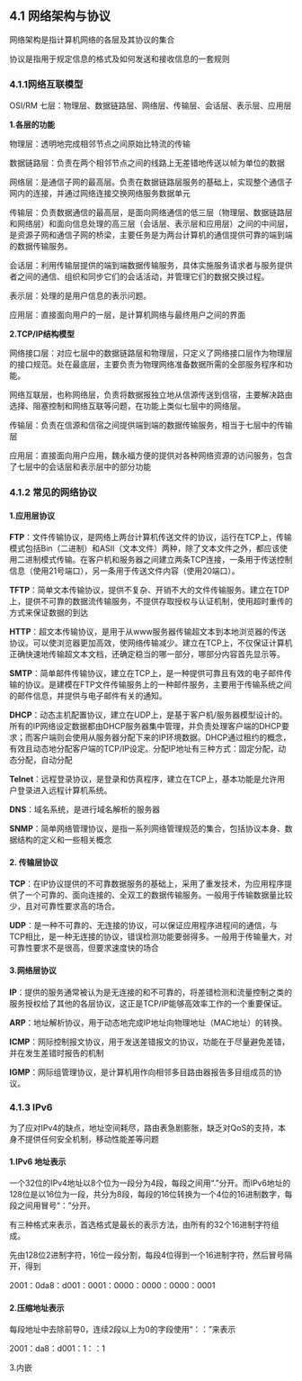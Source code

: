 ## 4.1 网络架构与协议

网络架构是指计算机网络的各层及其协议的集合

协议是指用于规定信息的格式及如何发送和接收信息的一套规则

### 4.1.1网络互联模型

OSI/RM 七层：物理层、数据链路层、网络层、传输层、会话层、表示层、应用层

**1.各层的功能**

物理层：透明地完成相邻节点之间原始比特流的传输

数据链路层：负责在两个相邻节点之间的线路上无差错地传送以帧为单位的数据

网络层：是通信子网的最高层。负责在数据链路层服务的基础上，实现整个通信子网内的连接，并通过网络连接交换网络服务数据单元

传输层：负责数据通信的最高层，是面向网络通信的低三层（物理层、数据链路层和网络层）和面向信息处理的高三层（会话层、表示层和应用层）之间的中间层，是资源子网和通信子网的桥梁，主要任务是为两台计算机的通信提供可靠的端到端的数据传输服务。

会话层：利用传输层提供的端到端数据传输服务，具体实施服务请求者与服务提供者之间的通信、组织和同步它们的会话活动，并管理它们的数据交换过程。

表示层：处理的是用户信息的表示问题。

应用层：直接面向用户的一层，是计算机网络与最终用户之间的界面

**2.TCP/IP结构模型**

网络接口层：对应七层中的数据链路层和物理层，只定义了网络接口层作为物理层的接口规范。处在最底层，主要负责为物理网络准备数据所需的全部服务程序和功能。

网络互联层，也称网络层，负责将数据报独立地从信源传送到信宿，主要解决路由选择、阻塞控制和网络互联等问题，在功能上类似七层中的网络层。

传输层：负责在信源和信宿之间提供端到端的数据传输服务，相当于七层中的传输层

应用层：直接面向用户应用，魏永福方便的提供对各种网络资源的访问服务，包含了七层中的会话层和表示层中的部分功能

### 4.1.2 常见的网络协议

#### 1.应用层协议

**FTP**：文件传输协议，是网络上两台计算机传送文件的协议，运行在TCP上，传输模式包括Bin（二进制）和ASII（文本文件）两种，除了文本文件之外，都应该使用二进制模式传输。在客户机和服务器之间建立两条TCP连接，一条用于传送控制信息（使用21号端口），另一条用于传送文件内容（使用20端口）。

**TFTP**：简单文本传输协议，提供不复杂、开销不大的文件传输服务。建立在TDP上，提供不可靠的数据流传输服务，不提供存取授权与认证机制，使用超时重传的方式来保证数据的到达

**HTTP**：超文本传输协议，是用于从www服务器传输超文本到本地浏览器的传送协议。可以使浏览器更加高效，使网络传输减少。建立在TCP上，不仅保证计算机正确快速地传输超文本文档，还确定稳当的哪一部分，哪部分内容首先显示等。

**SMTP**：简单邮件传输协议，建立在TCP上，是一种提供可靠且有效的电子邮件传输的协议。是建模在FTP文件传输服务上的一种邮件服务，主要用于传输系统之间的邮件信息，并提供与电子邮件有关的通知。

**DHCP**：动态主机配置协议，建立在UDP上，是基于客户机/服务器模型设计的。所有的IP网络设定数据都由DHCP服务器集中管理，并负责处理客户端的DHCP要求；而客户端则会使用从服务器分配下来的IP环境数据。DHCP通过租约的概念，有效且动态地分配客户端的TCP/IP设定。分配IP地址有三种方式：固定分配，动态分配，自动分配

**Telnet**：远程登录协议，是登录和仿真程序，建立在TCP上，基本功能是允许用户登录进入远程计算机系统。

**DNS**：域名系统，是进行域名解析的服务器

**SNMP**：简单网络管理协议，是指一系列网络管理规范的集合，包括协议本身、数据结构的定义和一些相关概念

#### 2. 传输层协议

**TCP**：在IP协议提供的不可靠数据服务的基础上，采用了重发技术，为应用程序提供了一个可靠的、面向连接的、全双工的数据传输服务。一般用于传输数据量比较少，且对可靠性要求高的场合。

**UDP**：是一种不可靠的、无连接的协议，可以保证应用程序进程间的通信，与TCP相比，是一种无连接的协议，错误检测功能要弱得多。一般用于传输量大，对可靠性要求不是很高，但要求速度快的场合

#### 3.网络层协议

**IP**：提供的服务通常被认为是无连接的和不可靠的，将差错检测和流量控制之类的服务授权给了其他的各层协议，这正是TCP/IP能够高效率工作的一个重要保证。

**ARP**：地址解析协议，用于动态地完成IP地址向物理地址（MAC地址）的转换。

**ICMP**：网际控制报文协议，用于发送差错报文的协议，功能在于尽量避免差错，并在发生差错时报告的机制

**IGMP**：网际组管理协议，是计算机用作向相邻多目路由器报告多目组成员的协议。

### 4.1.3 IPv6

为了应对IPv4的缺点，地址空间耗尽，路由表急剧膨胀，缺乏对QoS的支持，本身不提供任何安全机制，移动性能差等问题

#### 1.IPv6 地址表示

一个32位的IPv4地址以8个位为一段分为4段，每段之间用“.”分开。而IPv6地址的128位是以16位为一段，共分为8段，每段的16位转换为一个4位的16进制数字，每段之间用冒号“：”分开。

有三种格式来表示，首选格式是最长的表示方法，由所有的32个16进制字符组成。

先由128位2进制字符，16位一段分割，每段4位得到一个16进制字符，然后冒号隔开，得到

2001：0da8：d001：0001：0000：0000：0000：0001

#### 2.压缩地址表示

每段地址中去除前导0，连续2段以上为0的字段使用“：：”来表示

2001：da8：d001：1：：1

3.内嵌